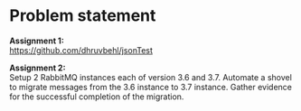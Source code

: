 # **Problem statement**  
**Assignment 1:**  
https://github.com/dhruvbehl/jsonTest  
  
**Assignment 2:**  
Setup 2 RabbitMQ instances each of version 3.6 and 3.7. Automate a shovel to migrate messages from the 3.6 instance to 3.7 instance. Gather evidence for the successful completion of the migration.
